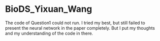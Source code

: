 # BioDS_Yixuan_Wang
The code of Question1 could not run. I tried my best, but still failed to present the neural network in the paper completely. But I put my thoughts and my understanding of the code in there.
